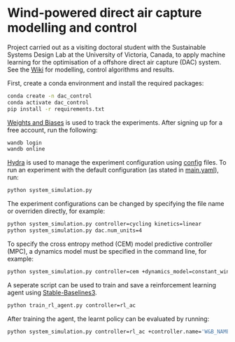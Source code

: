 # Wind-powered direct air capture modelling and control

Project carried out as a visiting doctoral student with the Sustainable Systems Design Lab at the University of Victoria, Canada, to apply machine learning for the optimisation of a offshore direct air capture (DAC) system. See the [Wiki](https://github.com/sradicwebster/dac_control/wiki) for modelling, control algorithms and results.

First, create a conda environment and install the required packages:

```zsh
conda create -n dac_control
conda activate dac_control
pip install -r requirements.txt
```

[Weights and Biases](https://docs.wandb.ai/) is used to track the experiments. After signing up for a free account, run the following:

```zsh
wandb login
wandb online
```

[Hydra](https://hydra.cc/docs/intro/) is used to manage the experiment configuration using [config](configs/) files. To run an experiment with the default configuration (as stated in [main.yaml](configs/main.yaml)), run:

```zsh
python system_simulation.py
```

The experiment configurations can be changed by specifying the file name or overriden directly, for example:

```zsh
python system_simulation.py controller=cycling kinetics=linear
python system_simulation.py dac.num_units=4
```

To specify the cross entropy method (CEM) model predictive controller (MPC), a dynamics model must be specified in the command line, for example:

```zsh
python system_simulation.py controller=cem +dynamics_model=constant_wind
```

A seperate script can be used to train and save a reinforcement learning agent using [Stable-Baselines3](https://stable-baselines3.readthedocs.io/en/master/index.html). 

```zsh
python train_rl_agent.py controller=rl_ac
```

After training the agent, the learnt policy can be evaluated by running:

```zsh
python system_simulation.py controller=rl_ac +controller.name='W&B_NAME'
```